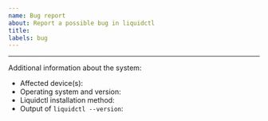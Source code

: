 ```yaml
---
name: Bug report
about: Report a possible bug in liquidctl
title: 
labels: bug
---
```


<!-- This is an HTML comment that will not be visible on the final issue.  This and other comments like it will help you provide as much information as possible for us to address the issue.  You can use the "Preview" tab to review how your issue will actually look before posting it.  Also note that GitHub issues and comments support a flavor of Markdown: https://docs.github.com/en/get-started/writing-on-github -->

<!-- Please start by describing the bug in as much detail as possible. -->

<!-- Now list which commands were executed, what was the expected behavior, and what was observed instead. -->

<!-- Re-run all commands with an additional --debug flag, and include the complete output.  Use code blocks, delimited by lines with three backticks (```), to the show program invocation and output. -->

<!-- An example code block:
```
$ liquidctl list
Device #0: Corsair Vengeance RGB DIMM2
Device #1: Corsair Vengeance RGB DIMM4
Device #2: NZXT Smart Device (V1)
Device #3: NZXT Kraken X (X42, X52, X62 or X72)
```
-->

---

Additional information about the system:

- Affected device(s): <!-- e.g. Corsair Hydro H100i Pro XT -->
- Operating system and version: <!--e.g. Arch Linux -->
- Liquidctl installation method: <!-- e.g. official Arch Linux repository -->
- Output of `liquidctl --version`: <!-- e.g. liquidctl v1.9.0 (Linux-5.16.16-arch1-1-x86_64-with-glibc2.35) -->

